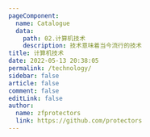 ```yaml
---
pageComponent:
  name: Catalogue
  data:
    path: 02.计算机技术
    description: 技术意味着当今流行的技术
title: 计算机技术
date: 2022-05-13 20:38:05
permalink: /technology/
sidebar: false
article: false
comment: false
editLink: false
author: 
  name: zfprotectors
  link: https://github.com/protectors
---
```

